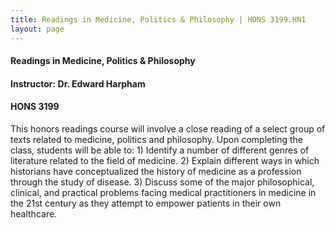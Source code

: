 ```yaml
---
title: Readings in Medicine, Politics & Philosophy | HONS 3199.HN1
layout: page
---
```


#### Readings in Medicine, Politics & Philosophy

#### Instructor: Dr. Edward Harpham

#### HONS 3199

This honors readings course will involve a close reading of a select group of texts related to medicine, politics and philosophy.  Upon completing the class, students will be able to:
    1) Identify a number of different genres of literature related to the field of medicine.
    2) Explain different ways in which historians have conceptualized the history of medicine as a profession through the study of disease.
    3) Discuss some of the major philosophical, clinical, and practical problems facing medical practitioners in medicine in the 21st century as they attempt to empower patients in their own healthcare.
